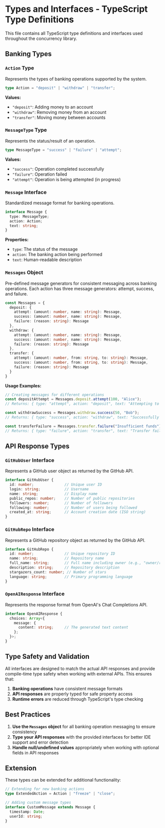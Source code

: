 # Types and Interfaces - TypeScript Type Definitions

This file contains all TypeScript type definitions and interfaces used throughout the concurrency library.

## Banking Types

### `Action` Type

Represents the types of banking operations supported by the system.

```typescript
type Action = "deposit" | "withdraw" | "transfer";
```

**Values:**
- `"deposit"`: Adding money to an account
- `"withdraw"`: Removing money from an account
- `"transfer"`: Moving money between accounts

### `MessageType` Type

Represents the status/result of an operation.

```typescript
type MessageType = "success" | "failure" | "attempt";
```

**Values:**
- `"success"`: Operation completed successfully
- `"failure"`: Operation failed
- `"attempt"`: Operation is being attempted (in progress)

### `Message` Interface

Standardized message format for banking operations.

```typescript
interface Message {
  type: MessageType;
  action: Action;
  text: string;
}
```

**Properties:**
- `type`: The status of the message
- `action`: The banking action being performed
- `text`: Human-readable description

### `Messages` Object

Pre-defined message generators for consistent messaging across banking operations. Each action has three message generators: attempt, success, and failure.

```typescript
const Messages = {
  deposit: {
    attempt: (amount: number, name: string): Message,
    success: (amount: number, name: string): Message,
    failure: (reason: string): Message
  },
  withdraw: {
    attempt: (amount: number, name: string): Message,
    success: (amount: number, name: string): Message,
    failure: (reason: string): Message
  },
  transfer: {
    attempt: (amount: number, from: string, to: string): Message,
    success: (amount: number, from: string, to: string): Message,
    failure: (reason: string): Message
  }
}
```

**Usage Examples:**

```typescript
// Creating messages for different operations
const depositAttempt = Messages.deposit.attempt(100, "Alice");
// Returns: { type: "attempt", action: "deposit", text: "Attempting to deposit 100 to Alice's account..." }

const withdrawSuccess = Messages.withdraw.success(50, "Bob");
// Returns: { type: "success", action: "withdraw", text: "Successfully withdrew 50 from Bob's account." }

const transferFailure = Messages.transfer.failure("Insufficient funds");
// Returns: { type: "failure", action: "transfer", text: "Transfer failed: Insufficient funds" }
```

## API Response Types

### `GitHubUser` Interface

Represents a GitHub user object as returned by the GitHub API.

```typescript
interface GitHubUser {
  id: number;              // Unique user ID
  login: string;           // Username
  name: string;            // Display name
  public_repos: number;    // Number of public repositories
  followers: number;       // Number of followers
  following: number;       // Number of users being followed
  created_at: string;      // Account creation date (ISO string)
}
```

### `GitHubRepo` Interface

Represents a GitHub repository object as returned by the GitHub API.

```typescript
interface GitHubRepo {
  id: number;              // Unique repository ID
  name: string;            // Repository name
  full_name: string;       // Full name including owner (e.g., "owner/repo")
  description: string;     // Repository description
  stargazers_count: number; // Number of stars
  language: string;        // Primary programming language
}
```

### `OpenAIResponse` Interface

Represents the response format from OpenAI's Chat Completions API.

```typescript
interface OpenAIResponse {
  choices: Array<{
    message: {
      content: string;     // The generated text content
    };
  }>;
}
```

## Type Safety and Validation

All interfaces are designed to match the actual API responses and provide compile-time type safety when working with external APIs. This ensures that:

1. **Banking operations** have consistent message formats
2. **API responses** are properly typed for safe property access
3. **Runtime errors** are reduced through TypeScript's type checking

## Best Practices

1. **Use the `Messages` object** for all banking operation messaging to ensure consistency
2. **Type your API responses** with the provided interfaces for better IDE support and error detection
3. **Handle null/undefined values** appropriately when working with optional fields in API responses

## Extension

These types can be extended for additional functionality:

```typescript
// Extending for new banking actions
type ExtendedAction = Action | "freeze" | "close";

// Adding custom message types
interface CustomMessage extends Message {
  timestamp: Date;
  userId: string;
}
```

